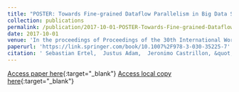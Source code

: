 ```yaml
---
title: "POSTER: Towards Fine-grained Dataflow Parallelism in Big Data Systems"
collection: publications
permalink: /publication/2017-10-01-POSTER-Towards-Fine-grained-Dataflow-Parallelism-in-Big-Data-Systems
date: 2017-10-01
venue: 'In the proceedings of Proceedings of the 30th International Workshop on Languages and Compilers for Parallel Computing (LCPC 2017)'
paperurl: 'https://link.springer.com/book/10.1007%2F978-3-030-35225-7'
citation: ' Sebastian Ertel,  Justus Adam,  Jeronimo Castrillon, &quot;POSTER: Towards Fine-grained Dataflow Parallelism in Big Data Systems.&quot; In the proceedings of Proceedings of the 30th International Workshop on Languages and Compilers for Parallel Computing (LCPC 2017), 2017.'
---
```

[Access paper here](https://link.springer.com/book/10.1007%2F978-3-030-35225-7){:target="_blank"}
[Access local copy here](ohua_big_data_lcpc_2017.pdf){:target="_blank"}
